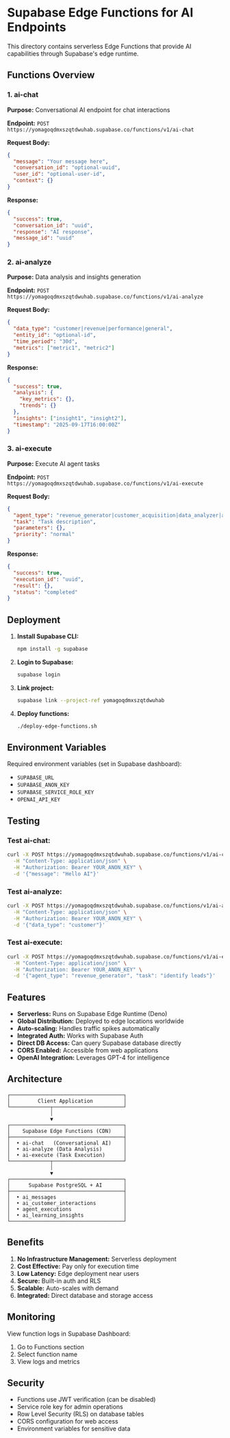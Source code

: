 # Supabase Edge Functions for AI Endpoints

This directory contains serverless Edge Functions that provide AI capabilities through Supabase's edge runtime.

## Functions Overview

### 1. ai-chat
**Purpose:** Conversational AI endpoint for chat interactions

**Endpoint:** `POST https://yomagoqdmxszqtdwuhab.supabase.co/functions/v1/ai-chat`

**Request Body:**
```json
{
  "message": "Your message here",
  "conversation_id": "optional-uuid",
  "user_id": "optional-user-id",
  "context": {}
}
```

**Response:**
```json
{
  "success": true,
  "conversation_id": "uuid",
  "response": "AI response",
  "message_id": "uuid"
}
```

### 2. ai-analyze
**Purpose:** Data analysis and insights generation

**Endpoint:** `POST https://yomagoqdmxszqtdwuhab.supabase.co/functions/v1/ai-analyze`

**Request Body:**
```json
{
  "data_type": "customer|revenue|performance|general",
  "entity_id": "optional-id",
  "time_period": "30d",
  "metrics": ["metric1", "metric2"]
}
```

**Response:**
```json
{
  "success": true,
  "analysis": {
    "key_metrics": {},
    "trends": {}
  },
  "insights": ["insight1", "insight2"],
  "timestamp": "2025-09-17T16:00:00Z"
}
```

### 3. ai-execute
**Purpose:** Execute AI agent tasks

**Endpoint:** `POST https://yomagoqdmxszqtdwuhab.supabase.co/functions/v1/ai-execute`

**Request Body:**
```json
{
  "agent_type": "revenue_generator|customer_acquisition|data_analyzer|automation",
  "task": "Task description",
  "parameters": {},
  "priority": "normal"
}
```

**Response:**
```json
{
  "success": true,
  "execution_id": "uuid",
  "result": {},
  "status": "completed"
}
```

## Deployment

1. **Install Supabase CLI:**
   ```bash
   npm install -g supabase
   ```

2. **Login to Supabase:**
   ```bash
   supabase login
   ```

3. **Link project:**
   ```bash
   supabase link --project-ref yomagoqdmxszqtdwuhab
   ```

4. **Deploy functions:**
   ```bash
   ./deploy-edge-functions.sh
   ```

## Environment Variables

Required environment variables (set in Supabase dashboard):
- `SUPABASE_URL`
- `SUPABASE_ANON_KEY`
- `SUPABASE_SERVICE_ROLE_KEY`
- `OPENAI_API_KEY`

## Testing

### Test ai-chat:
```bash
curl -X POST https://yomagoqdmxszqtdwuhab.supabase.co/functions/v1/ai-chat \
  -H "Content-Type: application/json" \
  -H "Authorization: Bearer YOUR_ANON_KEY" \
  -d '{"message": "Hello AI"}'
```

### Test ai-analyze:
```bash
curl -X POST https://yomagoqdmxszqtdwuhab.supabase.co/functions/v1/ai-analyze \
  -H "Content-Type: application/json" \
  -H "Authorization: Bearer YOUR_ANON_KEY" \
  -d '{"data_type": "customer"}'
```

### Test ai-execute:
```bash
curl -X POST https://yomagoqdmxszqtdwuhab.supabase.co/functions/v1/ai-execute \
  -H "Content-Type: application/json" \
  -H "Authorization: Bearer YOUR_ANON_KEY" \
  -d '{"agent_type": "revenue_generator", "task": "identify leads"}'
```

## Features

- **Serverless:** Runs on Supabase Edge Runtime (Deno)
- **Global Distribution:** Deployed to edge locations worldwide
- **Auto-scaling:** Handles traffic spikes automatically
- **Integrated Auth:** Works with Supabase Auth
- **Direct DB Access:** Can query Supabase database directly
- **CORS Enabled:** Accessible from web applications
- **OpenAI Integration:** Leverages GPT-4 for intelligence

## Architecture

```
┌─────────────────────────────────────┐
│         Client Application          │
└─────────────┬───────────────────────┘
              │
              ▼
┌─────────────────────────────────────┐
│    Supabase Edge Functions (CDN)    │
├─────────────────────────────────────┤
│  • ai-chat   (Conversational AI)    │
│  • ai-analyze (Data Analysis)       │
│  • ai-execute (Task Execution)      │
└─────────────┬───────────────────────┘
              │
              ▼
┌─────────────────────────────────────┐
│      Supabase PostgreSQL + AI       │
├─────────────────────────────────────┤
│  • ai_messages                      │
│  • ai_customer_interactions         │
│  • agent_executions                 │
│  • ai_learning_insights             │
└─────────────────────────────────────┘
```

## Benefits

1. **No Infrastructure Management:** Serverless deployment
2. **Cost Effective:** Pay only for execution time
3. **Low Latency:** Edge deployment near users
4. **Secure:** Built-in auth and RLS
5. **Scalable:** Auto-scales with demand
6. **Integrated:** Direct database and storage access

## Monitoring

View function logs in Supabase Dashboard:
1. Go to Functions section
2. Select function name
3. View logs and metrics

## Security

- Functions use JWT verification (can be disabled)
- Service role key for admin operations
- Row Level Security (RLS) on database tables
- CORS configuration for web access
- Environment variables for sensitive data